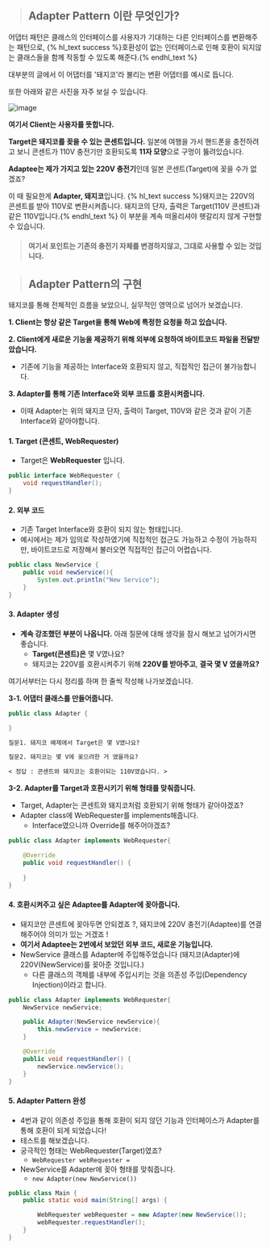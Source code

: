 > ## Adapter Pattern 이란 무엇인가?

어댑터 패턴은 클래스의 인터페이스를 사용자가 기대하는 다른 인터페이스를 변환해주는 패턴으로, {% hl_text success %}호환성이 없는 인터페이스로 인해 호환이 되지않는 클래스들을 함께 작동할 수 있도록 해준다.{% endhl_text %}

대부분의 글에서 이 어댑터를 '돼지코'라 불리는 변환 어댑터를 예시로 듭니다.

또한 아래와 같은 사진을 자주 보실 수 있습니다.

![image](https://t1.daumcdn.net/cfile/tistory/99AAB74D5C305D4721)

**여기서 Client는 사용자를 뜻합니다.**

**Target은 돼지코를 꽂을 수 있는 콘센트입니다.** 일본에 여행을 가서 핸드폰을 충전하려고 보니 콘센트가 110V 충전기만 호환되도록 **11자 모양**으로 구멍이 뚫려있습니다. 

**Adaptee는 제가 가지고 있는 220V 충전기**인데 일본 콘센트(Target)에 꽂을 수가 없겠죠?

이 때 필요한게 **Adapter, 돼지코**입니다. {% hl_text success %}돼지코는 220V의 콘센트를 받아 110V로 변환시켜줍니다. 돼지코의 단자, 출력은 Target(110V 콘센트)과 같은 110V입니다.{% endhl_text %} 이 부분을 계속 떠올리셔야 헷갈리지 않게 구현할 수 있습니다.

> ####  **여기서 포인트는 기존의 충전기 자체를 변경하지않고, 그대로 사용할 수 있는 것입니다.**


> ## Adapter Pattern의 구현 

돼지코를 통해 전체적인 흐름을 보았으니, 실무적인 영역으로 넘어가 보겠습니다.

**1. Client는 항상 같은 Target을 통해 Web에 특정한 요청을 하고 있습니다.**

**2. Client에게 새로운 기능을 제공하기 위해 외부에 요청하여 바이트코드 파일을 전달받았습니다.**
- 기존에 기능을 제공하는 Interface와 호환되지 않고, 직접적인 접근이 불가능합니다.

**3. Adapter를 통해 기존 Interface와 외부 코드를 호환시켜줍니다.**
- 이때 Adapter는 위의 돼지코 단자, 출력이 Target, 110V와 같은 것과 같이 기존 Interface와 같아야합니다.

#### 1. Target (콘센트, WebRequester)
- Target은 **WebRequester** 입니다.

```java
public interface WebRequester {
    void requestHandler();
}
```

#### 2. 외부 코드
- 기존 Target Interface와 호환이 되지 않는 형태입니다.
- 예시에서는 제가 임의로 작성하였기에 직접적인 접근도 가능하고 수정이 가능하지만, 바이트코드로 저장해서 불러오면 직접적인 접근이 어렵습니다.
```java
public class NewService {
    public void newService(){
        System.out.println("New Service");
    }
}
```

#### 3. Adapter 생성
- **계속 강조했던 부분이 나옵니다.** 아래 질문에 대해 생각을 잠시 해보고 넘어가시면 좋습니다.
  - **Target(콘센트)은** 몇 V였나요?
  - 돼지코는 220V를 호환시켜주기 위해 **220V를 받아주고**, **결국 몇 V 였을까요?**

여기서부터는 다시 정리를 하며 한 줄씩 작성해 나가보겠습니다.

**3-1. 어댑터 클래스를 만들어줍니다.**
```java
public class Adapter {

}
```
```markdown
질문1. 돼지코 예제에서 Target은 몇 V였나요?

질문2. 돼지코는 몇 V에 꽂으려한 거 였을까요?

< 정답 : 콘센트와 돼지코는 호환이되는 110V였습니다. >
```

**3-2. Adapter를 Target과 호환시키기 위해 형태를 맞춰줍니다.**
- Target, Adapter는 콘센트와 돼지코처럼 호환되기 위해 형태가 같아야겠죠?
- Adapter class에 WebRequester를 implements해줍니다.
    - Interface였으니까 Override를 해주어야겠죠?

```java
public class Adapter implements WebRequester{

    @Override
    public void requestHandler() {
        
    }
}
```

#### 4. 호환시켜주고 싶은 Adaptee를 Adapter에 꽂아줍니다.
- 돼지코만 콘센트에 꽂아두면 안되겠죠 ?, 돼지코에 220V 충전기(Adaptee)를 연결해주어야 의미가 있는 거겠죠 !
- **여기서 Adaptee는 2번에서 보았던 외부 코드, 새로운 기능입니다.**
- NewService 클래스를 Adapter에 주입해주었습니다 (돼지코(Adapter)에 220V(NewService)를 꽂아준 것입니다.)
    - 다른 클래스의 객체를 내부에 주입시키는 것을 의존성 주입(Dependency Injection)이라고 합니다.

```java
public class Adapter implements WebRequester{
    NewService newService;

    public Adapter(NewService newService){
        this.newService = newService;
    }

    @Override
    public void requestHandler() {
        newService.newService();
    }
}
```

#### 5. Adapter Pattern 완성
- 4번과 같이 의존성 주입을 통해 호환이 되지 않던 기능과 인터페이스가 Adapter를 통해 호환이 되게 되었습니다!
- 테스트를 해보겠습니다.
- 궁극적인 형태는 WebRequester(Target)였죠?
    - ```WebRequester webRequester =```
- NewService를 Adapter에 꽂아 형태를 맞춰줍니다.
  - ```new Adapter(new NewService())```

```java
public class Main {
    public static void main(String[] args) {

        WebRequester webRequester = new Adapter(new NewService());
        webRequester.requestHandler();
    }
}
```



